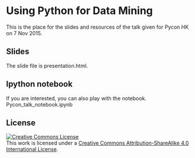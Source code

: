 # Using Python for Data Mining

This is the place for the slides and resources of the talk given for Pycon HK on 7 Nov 2015.

## Slides

The slide file is presentation.html.

## Ipython notebook

If you are interested, you can also play with the notebook.
Pycon_talk_notebook.ipynb


## License

<a rel="license" href="http://creativecommons.org/licenses/by-sa/4.0/"><img alt="Creative Commons License" style="border-width:0" src="https://i.creativecommons.org/l/by-sa/4.0/88x31.png" /></a><br />This work is licensed under a <a rel="license" href="http://creativecommons.org/licenses/by-sa/4.0/">Creative Commons Attribution-ShareAlike 4.0 International License</a>.
